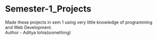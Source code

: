 # Semester-1_Projects
 Made these projects in sem 1 using very little knowledge of programming and Web Development.
<br>
Author - Aditya lohia(something)
